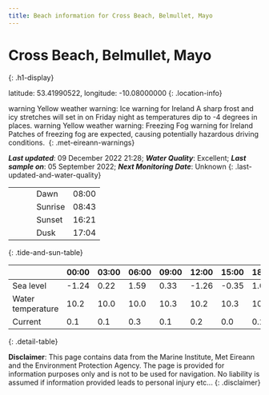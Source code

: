 ```yaml
---
title: Beach information for Cross Beach, Belmullet, Mayo
---
```

# Cross Beach, Belmullet, Mayo 
{: .h1-display}

latitude: 53.41990522, longitude: -10.08000000
{: .location-info}

<span class="material-icons yellow-warning">warning</span>&nbsp;Yellow weather warning: Ice warning for Ireland A sharp frost and icy stretches will set in on Friday night as temperatures dip to -4 degrees in places.&nbsp;<span class="material-icons yellow-warning">warning</span>&nbsp;Yellow weather warning: Freezing Fog warning for Ireland Patches of freezing fog are expected, causing potentially hazardous driving conditions.&nbsp;
{: .met-eireann-warnings}

___Last updated___: 09 December 2022 21:28; ___Water Quality___: Excellent;
___Last sample on___: 05 September 2022; ___Next Monitoring Date___: Unknown
{: .last-updated-and-water-quality}

|   |   |   |   |   |
|---|---|---|---|---|
|   |   |   | Dawn  | 08:00 |
|   |   |   | Sunrise  | 08:43 |
|   |   |   | Sunset  | 16:21 |
|   |   |   | Dusk  | 17:04 |
{: .tide-and-sun-table}

<div></div>

| | 00:00 | 03:00 | 06:00 | 09:00 | 12:00 | 15:00 | 18:00 | 21:00 |
|---|---|---|---|---|---|---|---|---|
| Sea level | -1.24 | 0.22 | 1.59 | 0.33| -1.26 | -0.35 | 1.06 | 0.22 |
| Water temperature | 10.2 | 10.0 | 10.0 | 10.3 | 10.2 | 10.3 | 10.3 | 10.3 |
| Current | 0.1 | 0.1 | 0.3 | 0.1 | 0.2| 0.0 | 0.2 | 0.2 |
{: .detail-table}

__Disclaimer__: This page contains data from the Marine Institute,
Met Eireann and the Environment Protection Agency. The page is provided for
information purposes only and is not to be used for navigation. No liability
is assumed if information provided leads to personal injury etc...
{: .disclaimer}
